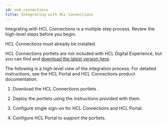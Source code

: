 ```yaml
---
id: oob_connections
title: Integrating with HCL Connections
---
```

<!--  -->

Integrating with HCL Connections is a multiple step process. Review the high-level steps before you begin.

HCL Connections must already be installed.

HCL Connections portlets are not included with HCL Digital Experience, but you can find and [download the latest version here](https://www.hcltechsw.com/wps/portal/products/connections).

The following is a high-level view of the integration process. For detailed instructions, see the HCL Portal and HCL Connections product documentation.

1.  Download the HCL Connections portlets .

2.  Deploy the portlets using the instructions provided with them.

3.  Configure single sign-on for HCL Connections and HCL Portal.

4.  Configure HCL Portal to support the portlets.


